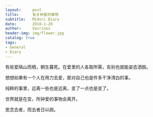 ```yaml
---
layout:     post
title:      有关钟爱的事物
subtitle:   Midori Diary
date:       2018-1-20
author:     Vavrines
header-img: img/flower.jpg
catalog: true
tags:
- General
- Diary
---
```


有些爱隔山而栖，朝生暮死。在爱里的人各取所需，告别也就能姿态洒脱。

想想如果有一个人在用力去爱，那对自己也是件多干净清白的事。

纯粹的事里，远离一些也是远离，变了一点也是变了。

世界就是在变，所钟爱的事物会离开。

思念去者，而去者日以疏。
